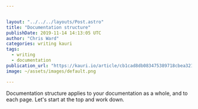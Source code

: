 ```yaml
---


layout: "../../../layouts/Post.astro"
title: "Documentation structure"
publishDate: 2019-11-14 14:13:05 UTC
author: "Chris Ward"
categories: writing kauri
tags: 
  - writing
  - documentation
publication_url: "https://kauri.io/article/cb1cad8db083475389718cbea3217db2"
image: ~/assets/images/default.png

---
```

Documentation structure applies to your documentation as a whole, and to each page. Let's start at the top and work down.

